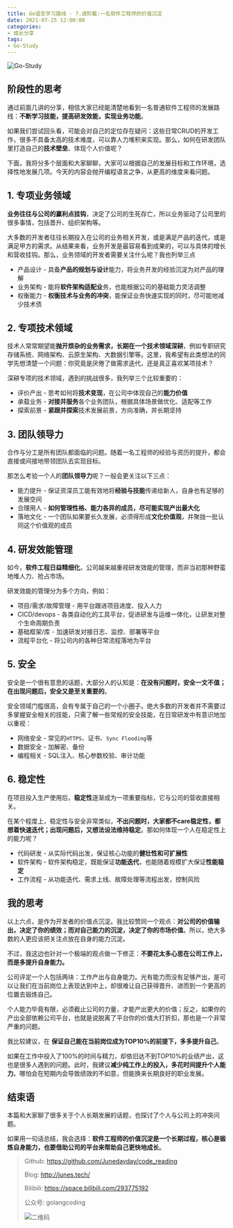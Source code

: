 ```yaml
---
title: Go语言学习路线 - 7.进阶篇:一名软件工程师的价值沉淀
date: 2021-07-25 12:00:00
categories: 
- 成长分享
tags:
- Go-Study
---
```


![Go-Study](https://i.loli.net/2021/02/28/BnVH86E5owhsaFd.jpg)

## 阶段性的思考

通过前面几讲的分享，相信大家已经能清楚地看到一名普通软件工程师的发展路线：**不断学习技能，提高研发效能，实现业务功能**。

如果我们尝试回头看，可能会对自己的定位存在疑问：这些日常CRUD的开发工作，很多不具备太高的技术难度，可以靠人力堆积来实现。那么，如何在研发团队里打造自己的**技术壁垒**、体现个人价值呢？

下面，我将分多个层面和大家聊聊，大家可以根据自己的发展目标和工作环境，选择性地发展几项。今天的内容会抛开编程语言之争，从更高的维度来看问题。



## 1. 专项业务领域

**业务往往与公司的赢利点挂钩**，决定了公司的生死存亡，所以业务驱动了公司里的很多事情，包括晋升、组织架构等。

大多数的开发者往往长期投入在公司的业务相关开发，或是满足产品的迭代，或是满足甲方的需求。从结果来看，业务开发是最容易看到成果的，可以与具体的增长和营收挂钩。那么，业务领域的开发者需要关注什么呢？我也列举三点

- 产品设计 - 具备**产品的规划与设计**能力，将业务开发的经验沉淀为对产品的理解
- 业务架构 - 能将**软件架构适配业**务，也能根据公司的基础能力灵活调整
- 权衡能力 - **权衡技术与业务的冲突**，能保证业务快速实现的同时，尽可能地减少技术债



## 2. 专项技术领域

技术人常常期望能**抛开烦杂的业务需求，长期在一个技术领域深耕**，例如专职研究存储系统、网络架构、云原生架构、大数据引擎等。这里，我希望有此类想法的同学先想清楚一个问题：你究竟是厌倦了做需求迭代，还是真正喜欢某项技术？

深耕专项的技术领域，遇到的挑战很多，我列举三个比较重要的：

- 评价产出 - 思考如何将**技术变现**，在公司中体现自己的**能力价值**
- 承载业务 - **对接并服务**各个业务团队，根据具体场景做优化、适配等工作
- 探索前景 - **紧跟并探索**技术发展前景，方向准确，并长期坚持



## 3. 团队领导力

合作与分工是所有团队都面临的问题。随着一名工程师的经验与资历的提升，都会直接或间接地带领团队去实现目标。

那怎么考验一个人的**团队领导力**呢？一般会更关注以下三点：

- 能力提升 - 保证资深员工能有效地将**经验与技能**传递给新人，自身也有足够的发展空间
- 合理用人 - **如何管理性格、能力各异的成员，尽可能实现产出最大化**
- 落地文化 - 一个团队如果要长久发展，必须得形成**文化价值观**，并聚拢一批认同这个价值观的成员



## 4. 研发效能管理

如今，**软件工程日益精细化**，公司越来越重视研发效能的管理，而非当初那种野蛮地堆人力、抢占市场。

研发效能的管理分为多个方向，例如：

- 项目/需求/故障管理 - 用平台跟进项目进度、投入人力
- CICD/devops - 各类自动化的工具平台，促进研发与运维一体化，让研发对整个生命周期负责
- 基础框架/库 - 加速研发对接日志、监控、部署等平台
- 流程平台化 - 将公司内的各种日常流程落地为平台



## 5. 安全

安全是一个很有意思的话题，大部分人的认知是：**在没有问题时，安全一文不值；在出现问题后，安全又是至关重要的**。

安全领域门槛很高，会有专属于自己的一个小圈子。绝大多数的开发者并不需要过多掌握安全相关的技能，只需了解一些常规的安全技能，在日常研发中有意识地加以重视：

- 网络安全 - 常见的`HTTPS`、证书、`Sync Flooding`等
- 数据安全 - 加解密、备份
- 编程相关 - SQL注入、核心参数校验、审计功能



## 6. 稳定性

在项目投入生产使用后，**稳定性**逐渐成为一项重要指标，它与公司的营收直接相关。

在某个程度上，稳定性与安全非常类似，**不出问题时，大家都不care稳定性，都想着快速迭代；出现问题后，又想法设法维持稳定**。那如何体现一个人在稳定性上的能力呢？

- 代码研发 - 从实际代码出发，保证核心功能的**健壮性和可扩展性**
- 软件架构 - 软件架构稳定，既能保证**功能迭代**，也能随着规模扩大保证**性能稳定**
- 工作流程 - 从功能迭代、需求上线、故障处理等流程出发，控制风险



## 我的思考

以上六点，是作为开发者的价值点沉淀。我比较赞同一个观点：**对公司的价值输出，决定了你的绩效；而对自己能力的沉淀，决定了你的市场价值**。所以，绝大多数的人更应该把关注点放在自身的能力沉淀。

不过，我这边也针对一个极端的观点做一下修正：**不要花太多心思在公司工作上，而是多提升自身能力。**

公司评定一个人包括两块：工作产出与自身能力。光有能力而没有足够产出，是可以让我们在当前岗位上表现达到中上，却很难让自己获得晋升、进而到一个更高的位置去锻炼自己。

个人能力毕竟有限，必须截止公司的力量，才能产出更大的价值；反之，如果你的产出全部依赖公司平台，也就是说脱离了平台你的价值大打折扣，那也是一个非常严重的问题。

我比较建议，在 **保证自己能在当前岗位成为TOP10%的前提下，多多提升自己**。

如果在工作中投入了100%的时间与精力，却依旧达不到TOP10%的业绩产出，这也是很多人遇到的问题。此时，我建议**减少纯工作上的投入，多花时间提升个人能力**。哪怕会在短期内会导致绩效的不如意，但能换来长期良好的职业发展。



## 结束语

本篇和大家聊了很多关于个人长期发展的话题，也探讨了个人与公司上的冲突问题。

如果用一句话总结，我会选择：**软件工程师的价值沉淀是一个长期过程，核心是锻炼自身能力，也要借助公司的平台来帮助自己更快地成长**。



> Github: https://github.com/Junedayday/code_reading
>
> Blog: http://junes.tech/
>
> Bilibili: https://space.bilibili.com/293775192
>
> 公众号: golangcoding
>
>  ![二维码](https://i.loli.net/2021/02/28/RPzy7Hjc9GZ8I3e.jpg)


